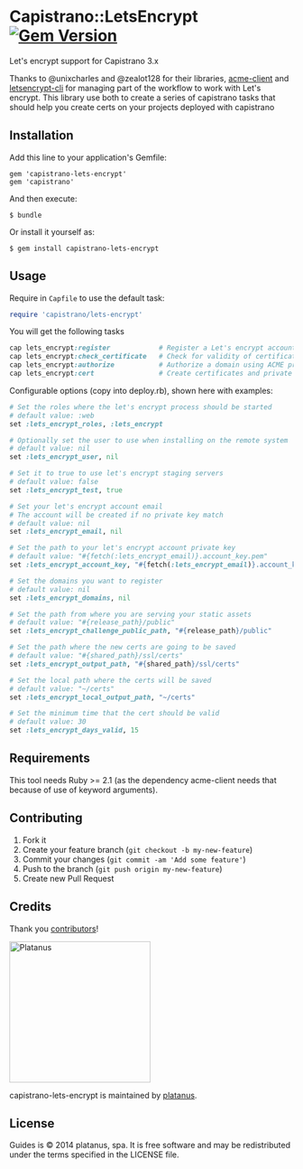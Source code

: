 # Capistrano::LetsEncrypt [![Gem Version](https://badge.fury.io/rb/capistrano-lets-encrypt.png)](http://badge.fury.io/rb/capistrano-lets-encrypt)

Let's encrypt support for Capistrano 3.x

Thanks to @unixcharles and @zealot128 for their libraries,
[acme-client](https://github.com/unixcharles/acme-client/) and
[letsencrypt-cli](https://github.com/zealot128/ruby-letsencrypt-cli) for managing
part of the workflow to work with Let's encrypt. This library use both to create
a series of capistrano tasks that should help you create certs on your projects
deployed with capistrano

## Installation

Add this line to your application's Gemfile:

    gem 'capistrano-lets-encrypt'
    gem 'capistrano'

And then execute:

    $ bundle

Or install it yourself as:

    $ gem install capistrano-lets-encrypt

## Usage

Require in `Capfile` to use the default task:

```ruby
require 'capistrano/lets-encrypt'
```

You will get the following tasks

```ruby
cap lets_encrypt:register            # Register a Let's encrypt account
cap lets_encrypt:check_certificate   # Check for validity of certificates
cap lets_encrypt:authorize           # Authorize a domain using ACME protocol
cap lets_encrypt:cert                # Create certificates and private keys
```

Configurable options (copy into deploy.rb), shown here with examples:

```ruby
# Set the roles where the let's encrypt process should be started
# default value: :web
set :lets_encrypt_roles, :lets_encrypt

# Optionally set the user to use when installing on the remote system
# default value: nil
set :lets_encrypt_user, nil

# Set it to true to use let's encrypt staging servers
# default value: false
set :lets_encrypt_test, true

# Set your let's encrypt account email
# The account will be created if no private key match
# default value: nil
set :lets_encrypt_email, nil

# Set the path to your let's encrypt account private key
# default value: "#{fetch(:lets_encrypt_email)}.account_key.pem"
set :lets_encrypt_account_key, "#{fetch(:lets_encrypt_email)}.account_key.pem"

# Set the domains you want to register
# default value: nil
set :lets_encrypt_domains, nil

# Set the path from where you are serving your static assets
# default value: "#{release_path}/public"
set :lets_encrypt_challenge_public_path, "#{release_path}/public"

# Set the path where the new certs are going to be saved
# default value: "#{shared_path}/ssl/certs"
set :lets_encrypt_output_path, "#{shared_path}/ssl/certs"

# Set the local path where the certs will be saved
# default value: "~/certs"
set :lets_encrypt_local_output_path, "~/certs"

# Set the minimum time that the cert should be valid
# default value: 30
set :lets_encrypt_days_valid, 15
```

## Requirements

This tool needs Ruby >= 2.1 (as the dependency acme-client needs that because of use of keyword arguments).

## Contributing

1. Fork it
2. Create your feature branch (`git checkout -b my-new-feature`)
3. Commit your changes (`git commit -am 'Add some feature'`)
4. Push to the branch (`git push origin my-new-feature`)
5. Create new Pull Request

## Credits

Thank you [contributors](https://github.com/platanus/capistrano-lets-encrypt/graphs/contributors)!

<img src="http://platan.us/gravatar_with_text.png" alt="Platanus" width="250"/>

capistrano-lets-encrypt is maintained by [platanus](http://platan.us).

## License

Guides is © 2014 platanus, spa. It is free software and may be redistributed under the terms specified in the LICENSE file.

